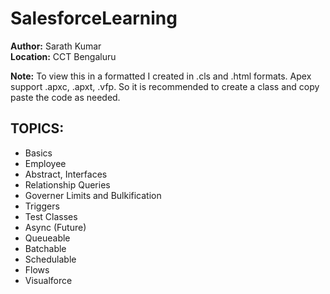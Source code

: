 # SalesforceLearning
<b>Author:</b> Sarath Kumar </br>
<b>Location:</b> CCT Bengaluru</br>

<b>Note:</b>
To view this in a formatted I created in .cls and .html formats.
Apex support .apxc, .apxt, .vfp. So it is recommended to create a class and copy paste the code as needed.

<H2>TOPICS:</H2>
<ul>
<li>Basics</li>
<li>Employee</li>
<li>Abstract, Interfaces</li>
 <li>Relationship Queries</li>
<li>Governer Limits and Bulkification</li>
<li>Triggers</li>
<li>Test Classes</li>
<li>Async (Future)</li>
<li>Queueable</li>
<li>Batchable</li>
<li>Schedulable</li>
<li>Flows</li>
<li>Visualforce</li>
</ul>
